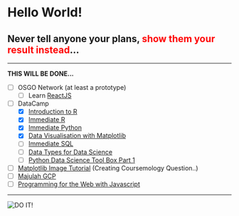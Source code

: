 # Hello World!

## Never tell anyone your plans, <span style="color:red">show them your result instead</span>... 
---

**THIS WILL BE DONE...** 

 - [ ] OSGO Network (at least a prototype)
	 - [ ] Learn [ReactJS](https://reactjs.org/docs/introducing-jsx.html) 
 - [ ] DataCamp
	 - [x] [Introduction to R](https://www.datacamp.com/statement-of-accomplishment/course/3922bdd87645e8ddaa9ae4434447fa95d79adaab)
	 - [x] [Immediate R](https://www.datacamp.com/statement-of-accomplishment/course/951721bf707a3d74df9c8834a93e86850dd4eed9)
	 - [x] [Immediate Python](https://learn.datacamp.com/courses/intermediate-python-for-data-science) 
	 - [x] [Data Visualisation with Matplotlib](https://www.datacamp.com/statement-of-accomplishment/course/67684bfe7af644034c2a0c692ea2976ccf431309) 
	 - [ ] [Immediate SQL](https://learn.datacamp.com/courses/intermediate-sql)
	 - [ ] [Data Types for Data Science](https://learn.datacamp.com/courses/data-types-for-data-science-in-python) 
	 - [ ] [Python Data Science Tool Box Part 1](https://learn.datacamp.com/courses/python-data-science-toolbox-part-1) 
 - [ ] [Matplotlib Image Tutorial](https://matplotlib.org/tutorials/introductory/images.html)  (Creating Coursemology Question..)
 - [ ] [Majulah GCP](https://events.withgoogle.com/majulahgcp-learn-data-analytics-using-google-cloud/)
 - [ ] [Programming for the Web with Javascript](https://www.edx.org/course/subject/computer-science)

---
![DO IT!](/img/doit.jpeg)
